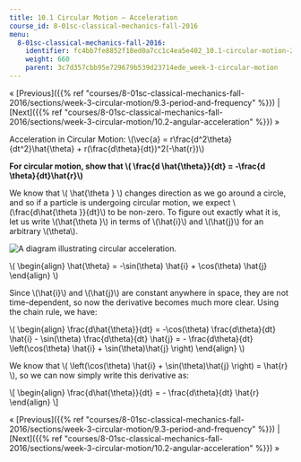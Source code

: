 ```yaml
---
title: 10.1 Circular Motion – Acceleration
course_id: 8-01sc-classical-mechanics-fall-2016
menu:
  8-01sc-classical-mechanics-fall-2016:
    identifier: fc4bb7fe8852f18ed0a7cc1c4ea5e402_10.1-circular-motion-2013-acceleration
    weight: 660
    parent: 3c7d357cbb95e729679b539d23714ede_week-3-circular-motion
---
```

« [Previous]({{% ref "courses/8-01sc-classical-mechanics-fall-2016/sections/week-3-circular-motion/9.3-period-and-frequency" %}}) | [Next]({{% ref "courses/8-01sc-classical-mechanics-fall-2016/sections/week-3-circular-motion/10.2-angular-acceleration" %}}) »

Acceleration in Circular Motion: \\(\\vec{a} = r\\frac{d^2\\theta}{dt^2}\\hat{\\theta} + r(\\frac{d\\theta}{dt})^2(-\\hat{r})\\)

**For circular motion, show that \\( \\frac{d \\hat{\\theta}}{dt} = -\\frac{d \\theta}{dt}\\hat{r}\\)**

We know that \\( \\hat{\\theta } \\) changes direction as we go around a circle, and so if a particle is undergoing circular motion, we expect \\(\\frac{d\\hat{\\theta }}{dt}\\) to be non-zero. To figure out exactly what it is, let us write \\(\\hat{\\theta }\\) in terms of \\(\\hat{i}\\) and \\(\\hat{j}\\) for an arbitrary \\(\\theta\\).

![A diagram illustrating circular acceleration.](https://open-learning-course-data.s3.amazonaws.com/8-01sc-classical-mechanics-fall-2016/41c189b5309d6b11cfa74969017977e6_polarCoords1.svg)

\\( \\begin{align} \\hat{\\theta} = -\\sin(\\theta) \\hat{i} + \\cos(\\theta) \\hat{j} \\end{align} \\)

Since \\(\\hat{i}\\) and \\(\\hat{j}\\) are constant anywhere in space, they are not time-dependent, so now the derivative becomes much more clear. Using the chain rule, we have:

\\( \\begin{align} \\frac{d\\hat{\\theta}}{dt} = -\\cos(\\theta) \\frac{d\\theta}{dt} \\hat{i} - \\sin(\\theta) \\frac{d\\theta}{dt} \\hat{j} = - \\frac{d\\theta}{dt} \\left(\\cos(\\theta) \\hat{i} + \\sin(\\theta)\\hat{j} \\right) \\end{align} \\)

We know that \\( \\left(\\cos(\\theta) \\hat{i} + \\sin(\\theta)\\hat{j} \\right) = \\hat{r} \\), so we can now simply write this derivative as:

\\\[ \\begin{align} \\frac{d\\hat{\\theta}}{dt} = - \\frac{d\\theta}{dt} \\hat{r} \\end{align} \\\]

« [Previous]({{% ref "courses/8-01sc-classical-mechanics-fall-2016/sections/week-3-circular-motion/9.3-period-and-frequency" %}}) | [Next]({{% ref "courses/8-01sc-classical-mechanics-fall-2016/sections/week-3-circular-motion/10.2-angular-acceleration" %}}) »